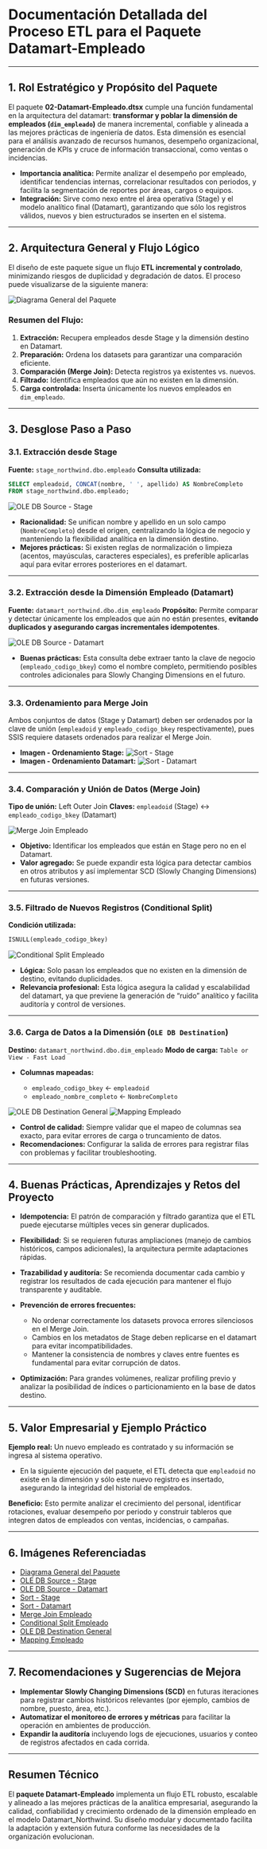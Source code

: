 # **Documentación Detallada del Proceso ETL para el Paquete Datamart-Empleado**

---

## 1. Rol Estratégico y Propósito del Paquete

El paquete **02-Datamart-Empleado.dtsx** cumple una función fundamental en la arquitectura del datamart: **transformar y poblar la dimensión de empleados (`dim_empleado`)** de manera incremental, confiable y alineada a las mejores prácticas de ingeniería de datos. Esta dimensión es esencial para el análisis avanzado de recursos humanos, desempeño organizacional, generación de KPIs y cruce de información transaccional, como ventas o incidencias.

- **Importancia analítica:** Permite analizar el desempeño por empleado, identificar tendencias internas, correlacionar resultados con periodos, y facilita la segmentación de reportes por áreas, cargos o equipos.
- **Integración:** Sirve como nexo entre el área operativa (Stage) y el modelo analítico final (Datamart), garantizando que sólo los registros válidos, nuevos y bien estructurados se inserten en el sistema.

---

## 2. Arquitectura General y Flujo Lógico

El diseño de este paquete sigue un flujo **ETL incremental y controlado**, minimizando riesgos de duplicidad y degradación de datos. El proceso puede visualizarse de la siguiente manera:

![Diagrama General del Paquete](../../../Imgs/02-Datamart/Diagrama_Flujo_Empleado.png)

### **Resumen del Flujo:**

1. **Extracción:** Recupera empleados desde Stage y la dimensión destino en Datamart.
2. **Preparación:** Ordena los datasets para garantizar una comparación eficiente.
3. **Comparación (Merge Join):** Detecta registros ya existentes vs. nuevos.
4. **Filtrado:** Identifica empleados que aún no existen en la dimensión.
5. **Carga controlada:** Inserta únicamente los nuevos empleados en `dim_empleado`.

---

## 3. Desglose Paso a Paso

### 3.1. Extracción desde Stage

**Fuente:** `stage_northwind.dbo.empleado`
**Consulta utilizada:**

```sql
SELECT empleadoid, CONCAT(nombre, ' ', apellido) AS NombreCompleto
FROM stage_northwind.dbo.empleado;
```

![OLE DB Source - Stage](../../../Imgs/02-Datamart/OLEDBSource_Stage.png)

- **Racionalidad:** Se unifican nombre y apellido en un solo campo (`NombreCompleto`) desde el origen, centralizando la lógica de negocio y manteniendo la flexibilidad analítica en la dimensión destino.
- **Mejores prácticas:** Si existen reglas de normalización o limpieza (acentos, mayúsculas, caracteres especiales), es preferible aplicarlas aquí para evitar errores posteriores en el datamart.

---

### 3.2. Extracción desde la Dimensión Empleado (Datamart)

**Fuente:** `datamart_northwind.dbo.dim_empleado`
**Propósito:**
Permite comparar y detectar únicamente los empleados que aún no están presentes, **evitando duplicados y asegurando cargas incrementales idempotentes**.

![OLE DB Source - Datamart](../../../Imgs/02-Datamart/OLEDBSource_Datamart.png)

- **Buenas prácticas:** Esta consulta debe extraer tanto la clave de negocio (`empleado_codigo_bkey`) como el nombre completo, permitiendo posibles controles adicionales para Slowly Changing Dimensions en el futuro.

---

### 3.3. Ordenamiento para Merge Join

Ambos conjuntos de datos (Stage y Datamart) deben ser ordenados por la clave de unión (`empleadoid` y `empleado_codigo_bkey` respectivamente), pues SSIS requiere datasets ordenados para realizar el Merge Join.

- **Imagen - Ordenamiento Stage:**
  ![Sort - Stage](../../../Imgs/02-Datamart/Sort_Stage.png)
- **Imagen - Ordenamiento Datamart:**
  ![Sort - Datamart](../../../Imgs/02-Datamart/Sort_Datamart.png)

---

### 3.4. Comparación y Unión de Datos (Merge Join)

**Tipo de unión:** Left Outer Join
**Claves:** `empleadoid` (Stage) ↔ `empleado_codigo_bkey` (Datamart)

![Merge Join Empleado](../../../Imgs/02-Datamart/Merge_Join_Empleado.png)

- **Objetivo:** Identificar los empleados que están en Stage pero no en el Datamart.
- **Valor agregado:** Se puede expandir esta lógica para detectar cambios en otros atributos y así implementar SCD (Slowly Changing Dimensions) en futuras versiones.

---

### 3.5. Filtrado de Nuevos Registros (Conditional Split)

**Condición utilizada:**

```sql
ISNULL(empleado_codigo_bkey)
```

![Conditional Split Empleado](../../../Imgs/02-Datamart/Conditional_Split_Empleado.png)

- **Lógica:** Solo pasan los empleados que no existen en la dimensión de destino, evitando duplicidades.
- **Relevancia profesional:** Esta lógica asegura la calidad y escalabilidad del datamart, ya que previene la generación de “ruido” analítico y facilita auditoría y control de versiones.

---

### 3.6. Carga de Datos a la Dimensión (`OLE DB Destination`)

**Destino:** `datamart_northwind.dbo.dim_empleado`
**Modo de carga:** `Table or View - Fast Load`

- **Columnas mapeadas:**

  - `empleado_codigo_bkey` ← `empleadoid`
  - `empleado_nombre_completo` ← `NombreCompleto`

![OLE DB Destination General](../../../Imgs/02-Datamart/OLEDBDestination_Empleado.png)
![Mapping Empleado](../../../Imgs/02-Datamart/Mapping_Empleado.png)

- **Control de calidad:** Siempre validar que el mapeo de columnas sea exacto, para evitar errores de carga o truncamiento de datos.
- **Recomendaciones:** Configurar la salida de errores para registrar filas con problemas y facilitar troubleshooting.

---

## 4. Buenas Prácticas, Aprendizajes y Retos del Proyecto

- **Idempotencia:** El patrón de comparación y filtrado garantiza que el ETL puede ejecutarse múltiples veces sin generar duplicados.
- **Flexibilidad:** Si se requieren futuras ampliaciones (manejo de cambios históricos, campos adicionales), la arquitectura permite adaptaciones rápidas.
- **Trazabilidad y auditoría:** Se recomienda documentar cada cambio y registrar los resultados de cada ejecución para mantener el flujo transparente y auditable.
- **Prevención de errores frecuentes:**

  - No ordenar correctamente los datasets provoca errores silenciosos en el Merge Join.
  - Cambios en los metadatos de Stage deben replicarse en el datamart para evitar incompatibilidades.
  - Mantener la consistencia de nombres y claves entre fuentes es fundamental para evitar corrupción de datos.

- **Optimización:** Para grandes volúmenes, realizar profiling previo y analizar la posibilidad de índices o particionamiento en la base de datos destino.

---

## 5. Valor Empresarial y Ejemplo Práctico

**Ejemplo real:**
Un nuevo empleado es contratado y su información se ingresa al sistema operativo.

- En la siguiente ejecución del paquete, el ETL detecta que `empleadoid` no existe en la dimensión y sólo este nuevo registro es insertado, asegurando la integridad del historial de empleados.

**Beneficio:**
Esto permite analizar el crecimiento del personal, identificar rotaciones, evaluar desempeño por periodo y construir tableros que integren datos de empleados con ventas, incidencias, o campañas.

---

## 6. Imágenes Referenciadas

- [Diagrama General del Paquete](../../../Imgs/02-Datamart/Diagrama_Flujo_Empleado.png)
- [OLE DB Source - Stage](../../../Imgs/02-Datamart/OLEDBSource_Stage.png)
- [OLE DB Source - Datamart](../../../Imgs/02-Datamart/OLEDBSource_Datamart.png)
- [Sort - Stage](../../../Imgs/02-Datamart/Sort_Stage.png)
- [Sort - Datamart](../../../Imgs/02-Datamart/Sort_Datamart.png)
- [Merge Join Empleado](../../../Imgs/02-Datamart/Merge_Join_Empleado.png)
- [Conditional Split Empleado](../../../Imgs/02-Datamart/Conditional_Split_Empleado.png)
- [OLE DB Destination General](../../../Imgs/02-Datamart/OLEDBDestination_Empleado.png)
- [Mapping Empleado](../../../Imgs/02-Datamart/Mapping_Empleado.png)

---

## 7. Recomendaciones y Sugerencias de Mejora

- **Implementar Slowly Changing Dimensions (SCD)** en futuras iteraciones para registrar cambios históricos relevantes (por ejemplo, cambios de nombre, puesto, área, etc.).
- **Automatizar el monitoreo de errores y métricas** para facilitar la operación en ambientes de producción.
- **Expandir la auditoría** incluyendo logs de ejecuciones, usuarios y conteo de registros afectados en cada corrida.

---

## **Resumen Técnico**

El **paquete Datamart-Empleado** implementa un flujo ETL robusto, escalable y alineado a las mejores prácticas de la analítica empresarial, asegurando la calidad, confiabilidad y crecimiento ordenado de la dimensión empleado en el modelo Datamart_Northwind. Su diseño modular y documentado facilita la adaptación y extensión futura conforme las necesidades de la organización evolucionan.
